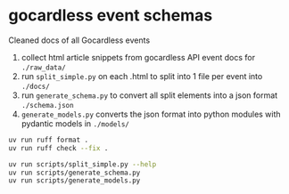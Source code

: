 # gocardless event schemas

Cleaned docs of all Gocardless events

1. collect html article snippets from gocardless API event docs for `./raw_data/`
1. run `split_simple.py` on each .html to split into 1 file per event into `./docs/`
1. run `generate_schema.py` to convert all split elements into a json format `./schema.json`
1. `generate_models.py` converts the json format into python modules with pydantic models in `./models/`

```sh
uv run ruff format .
uv run ruff check --fix .
```

```sh
uv run scripts/split_simple.py --help
uv run scripts/generate_schema.py
uv run scripts/generate_models.py
```
